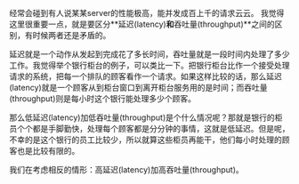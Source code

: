 经常会碰到有人说某某server的性能极高，能并发成百上千的请求云云。
我觉得这里很重要一点，就是要区分**延迟(latency)**和**吞吐量(throughput)**之间的区别，有时候两者还是矛盾的。

延迟就是一个动作从发起到完成花了多长时间，吞吐量就是一段时间内处理了多少工作。我觉得举个银行柜台的例子，可以类比一下。把银行柜台比作一个接受处理请求的系统，把每一个排队的顾客看作一个请求。如果这样比较的话，那么延迟(latency)就是一个顾客从到柜台窗口到离开柜台服务用的是时间；而吞吐量(throughput)则是每小时这个银行能处理多少个顾客。

那么低延迟(latency)加低吞吐量(throughput)是个什么情况呢？那就是银行的柜员个个都是手脚勤快，处理每个顾客都是分分钟的事情，这就是低延迟。但是呢，不幸的是这个银行的员工比较少，所以就算这些柜员再能干，他们每小时处理的顾客也是比较有限的。

我们在考虑相反的情形：高延迟(latency)加高吞吐量(throughput)。

